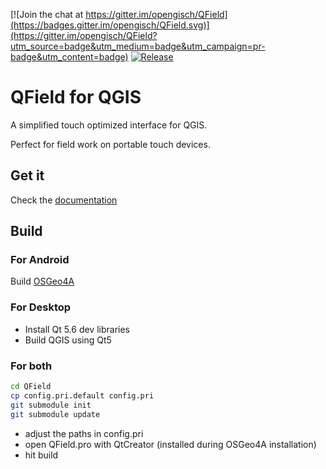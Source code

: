 [![Join the chat at https://gitter.im/opengisch/QField](https://badges.gitter.im/opengisch/QField.svg)](https://gitter.im/opengisch/QField?utm_source=badge&utm_medium=badge&utm_campaign=pr-badge&utm_content=badge)
[![Release](https://img.shields.io/github/release/opengisch/QField.svg)](https://github.com/opengisch/QField/releases)

# QField for QGIS

A simplified touch optimized interface for QGIS.

Perfect for field work on portable touch devices.

## Get it

Check the [documentation](https://opengisch.github.io/QField-docs/installation-guide/index.html)

## Build

### For Android

Build [OSGeo4A](https://github.com/opengisch/OSGeo4A)

### For Desktop

* Install Qt 5.6 dev libraries
* Build QGIS using Qt5

### For both

```sh
cd QField
cp config.pri.default config.pri
git submodule init
git submodule update
```

 * adjust the paths in config.pri
 * open QField.pro with QtCreator (installed during OSGeo4A installation)
 * hit build
